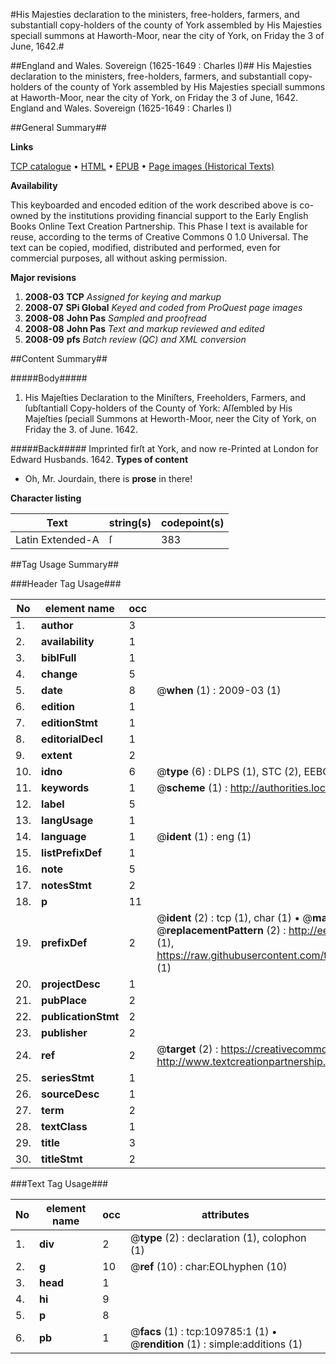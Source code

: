 #His Majesties declaration to the ministers, free-holders, farmers, and substantiall copy-holders of the county of York assembled by His Majesties speciall summons at Haworth-Moor, near the city of York, on Friday the 3 of June, 1642.#

##England and Wales. Sovereign (1625-1649 : Charles I)##
His Majesties declaration to the ministers, free-holders, farmers, and substantiall copy-holders of the county of York assembled by His Majesties speciall summons at Haworth-Moor, near the city of York, on Friday the 3 of June, 1642.
England and Wales. Sovereign (1625-1649 : Charles I)

##General Summary##

**Links**

[TCP catalogue](http://www.ota.ox.ac.uk/tcp/)  • 
[HTML](http://tei.it.ox.ac.uk/tcp/Texts-HTML/free/A31/A31898.html)  • 
[EPUB](http://tei.it.ox.ac.uk/tcp/Texts-EPUB/free/A31/A31898.epub) • 
[Page images (Historical Texts)](https://data.historicaltexts.jisc.ac.uk/view?pubId=eebo-26771477e&pageId=eebo-26771477e-109785-1)

**Availability**

This keyboarded and encoded edition of the
	       work described above is co-owned by the institutions
	       providing financial support to the Early English Books
	       Online Text Creation Partnership. This Phase I text is
	       available for reuse, according to the terms of Creative
	       Commons 0 1.0 Universal. The text can be copied,
	       modified, distributed and performed, even for
	       commercial purposes, all without asking permission.

**Major revisions**

1. __2008-03__ __TCP__ *Assigned for keying and markup*
1. __2008-07__ __SPi Global__ *Keyed and coded from ProQuest page images*
1. __2008-08__ __John Pas__ *Sampled and proofread*
1. __2008-08__ __John Pas__ *Text and markup reviewed and edited*
1. __2008-09__ __pfs__ *Batch review (QC) and XML conversion*

##Content Summary##

#####Body#####

1. His Majeſties Declaration to the Miniſters, Freeholders, Farmers, and ſubſtantiall Copy-holders of the County of York: Aſſembled by His Majeſties ſpeciall Summons at Heworth-Moor, neer the City of York, on Friday the 3. of June. 1642.

#####Back#####
Imprinted firſt at York, and now re-Printed at London for Edward Husbands. 1642.
**Types of content**

  * Oh, Mr. Jourdain, there is **prose** in there!

**Character listing**


|Text|string(s)|codepoint(s)|
|---|---|---|
|Latin Extended-A|ſ|383|

##Tag Usage Summary##

###Header Tag Usage###

|No|element name|occ|attributes|
|---|---|---|---|
|1.|__author__|3||
|2.|__availability__|1||
|3.|__biblFull__|1||
|4.|__change__|5||
|5.|__date__|8| @__when__ (1) : 2009-03 (1)|
|6.|__edition__|1||
|7.|__editionStmt__|1||
|8.|__editorialDecl__|1||
|9.|__extent__|2||
|10.|__idno__|6| @__type__ (6) : DLPS (1), STC (2), EEBO-CITATION (1), OCLC (1), VID (1)|
|11.|__keywords__|1| @__scheme__ (1) : http://authorities.loc.gov/ (1)|
|12.|__label__|5||
|13.|__langUsage__|1||
|14.|__language__|1| @__ident__ (1) : eng (1)|
|15.|__listPrefixDef__|1||
|16.|__note__|5||
|17.|__notesStmt__|2||
|18.|__p__|11||
|19.|__prefixDef__|2| @__ident__ (2) : tcp (1), char (1)  •  @__matchPattern__ (2) : ([0-9\-]+):([0-9IVX]+) (1), (.+) (1)  •  @__replacementPattern__ (2) : http://eebo.chadwyck.com/downloadtiff?vid=$1&page=$2 (1), https://raw.githubusercontent.com/textcreationpartnership/Texts/master/tcpchars.xml#$1 (1)|
|20.|__projectDesc__|1||
|21.|__pubPlace__|2||
|22.|__publicationStmt__|2||
|23.|__publisher__|2||
|24.|__ref__|2| @__target__ (2) : https://creativecommons.org/publicdomain/zero/1.0/ (1), http://www.textcreationpartnership.org/docs/. (1)|
|25.|__seriesStmt__|1||
|26.|__sourceDesc__|1||
|27.|__term__|2||
|28.|__textClass__|1||
|29.|__title__|3||
|30.|__titleStmt__|2||


###Text Tag Usage###

|No|element name|occ|attributes|
|---|---|---|---|
|1.|__div__|2| @__type__ (2) : declaration (1), colophon (1)|
|2.|__g__|10| @__ref__ (10) : char:EOLhyphen (10)|
|3.|__head__|1||
|4.|__hi__|9||
|5.|__p__|8||
|6.|__pb__|1| @__facs__ (1) : tcp:109785:1 (1)  •  @__rendition__ (1) : simple:additions (1)|
